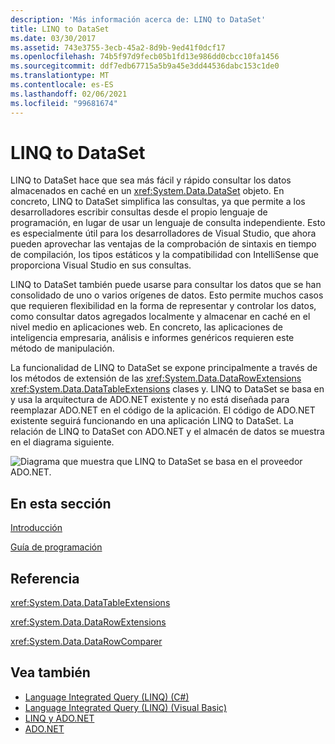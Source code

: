 ```yaml
---
description: 'Más información acerca de: LINQ to DataSet'
title: LINQ to DataSet
ms.date: 03/30/2017
ms.assetid: 743e3755-3ecb-45a2-8d9b-9ed41f0dcf17
ms.openlocfilehash: 74b5f97d9fecb05b1fd13e986dd0cbcc10fa1456
ms.sourcegitcommit: ddf7edb67715a5b9a45e3dd44536dabc153c1de0
ms.translationtype: MT
ms.contentlocale: es-ES
ms.lasthandoff: 02/06/2021
ms.locfileid: "99681674"
---
```

# <a name="linq-to-dataset"></a>LINQ to DataSet

LINQ to DataSet hace que sea más fácil y rápido consultar los datos almacenados en caché en un <xref:System.Data.DataSet> objeto. En concreto, LINQ to DataSet simplifica las consultas, ya que permite a los desarrolladores escribir consultas desde el propio lenguaje de programación, en lugar de usar un lenguaje de consulta independiente. Esto es especialmente útil para los desarrolladores de Visual Studio, que ahora pueden aprovechar las ventajas de la comprobación de sintaxis en tiempo de compilación, los tipos estáticos y la compatibilidad con IntelliSense que proporciona Visual Studio en sus consultas.  
  
 LINQ to DataSet también puede usarse para consultar los datos que se han consolidado de uno o varios orígenes de datos. Esto permite muchos casos que requieren flexibilidad en la forma de representar y controlar los datos, como consultar datos agregados localmente y almacenar en caché en el nivel medio en aplicaciones web. En concreto, las aplicaciones de inteligencia empresaria, análisis e informes genéricos requieren este método de manipulación.  
  
 La funcionalidad de LINQ to DataSet se expone principalmente a través de los métodos de extensión de las <xref:System.Data.DataRowExtensions> <xref:System.Data.DataTableExtensions> clases y. LINQ to DataSet se basa en y usa la arquitectura de ADO.NET existente y no está diseñada para reemplazar ADO.NET en el código de la aplicación. El código de ADO.NET existente seguirá funcionando en una aplicación LINQ to DataSet. La relación de LINQ to DataSet con ADO.NET y el almacén de datos se muestra en el diagrama siguiente.  
  
 ![Diagrama que muestra que LINQ to DataSet se basa en el proveedor ADO.NET.](./media/linq-to-dataset/linq-dataset-ado-dotnet-provider.gif)  
  
## <a name="in-this-section"></a>En esta sección  

 [Introducción](getting-started-linq-to-dataset.md)  
  
 [Guía de programación](programming-guide-linq-to-dataset.md)  
  
## <a name="reference"></a>Referencia  

 <xref:System.Data.DataTableExtensions>  
  
 <xref:System.Data.DataRowExtensions>  
  
 <xref:System.Data.DataRowComparer>  
  
## <a name="see-also"></a>Vea también

- [Language Integrated Query (LINQ) (C#)](../../../csharp/programming-guide/concepts/linq/index.md)
- [Language Integrated Query (LINQ) (Visual Basic)](../../../visual-basic/programming-guide/concepts/linq/index.md)
- [LINQ y ADO.NET](linq-and-ado-net.md)
- [ADO.NET](index.md)
